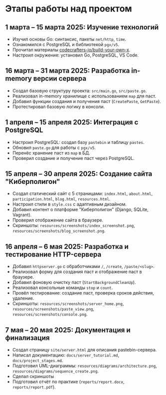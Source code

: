 # Этапы работы над проектом

## 1 марта – 15 марта 2025: Изучение технологий
- Изучил основы Go: синтаксис, пакеты `net/http`, `time`.
- Ознакомился с PostgreSQL и библиотекой `pgx/v5`.
- Прочитал материалы [codecrafters-io/build-your-own-x](https://github.com/codecrafters-io/build-your-own-x).
- Настроил окружение: установил Go, PostgreSQL, VS Code.

## 16 марта – 31 марта 2025: Разработка in-memory версии сервера
- Создал базовую структуру проекта: `src/main.go`, `src/paste.go`.
- Реализовал in-memory хранилище с использованием `map` для паст.
- Добавил функции создания и получения паст (`CreatePaste`, `GetPaste`).
- Протестировал базовую логику в консоли.

## 1 апреля – 15 апреля 2025: Интеграция с PostgreSQL
- Настроил PostgreSQL: создал базу `pastebin` и таблицу `pastes`.
- Обновил `paste.go` для работы с `pgx/v5`.
- Перенёс хранение паст из `map` в БД.
- Проверил создание и получение паст через PostgreSQL.

## 15 апреля – 30 апреля 2025: Создание сайта "Киберполигон"
- Создал статический сайт с 5 страницами: `index.html`, `about.html`, `participation.html`, `blog.html`, `resources.html`.
- Настроил стили в `style.css` с адаптивным дизайном.
- Добавил контент о платформе "Киберполигон" (Django, SQLite, Vagrant).
- Проверил отображение сайта в браузере.
- Скриншоты: `resources/screenshots/index_screenshot.png`, `resources/screenshots/blog_screenshot.png`.

## 16 апреля – 6 мая 2025: Разработка и тестирование HTTP-сервера
- Добавил `httpserver.go` с обработчиками `/`, `/create`, `/paste/<slug>`.
- Реализовал форму для создания паст и отображение паст в браузере.
- Добавил фоновую очистку паст (`StartBackgroundCleanUp`).
- Реализовал консольные команды `stop` и `count`.
- Провёл тестирование: создание паст, проверка сроков действия, удаление.
- Скриншоты: `resources/screenshots/server_home.png`, `resources/screenshots/paste_view.png`, `resources/screenshots/console.png`.

## 7 мая – 20 мая 2025: Документация и финализация
- Создал страницу `site/server.html` для описания pastebin-сервера.
- Написал документацию: `docs/server_tutorial.md`, `docs/project_stages.md`.
- Подготовил UML-диаграммы: `resources/diagrams/architecture.png`, `resources/diagrams/sequence_create.png`.
- Сделал скриншоты 
- Подготовил отчёт по практике (`reports/report.docx`, `reports/report.pdf`).